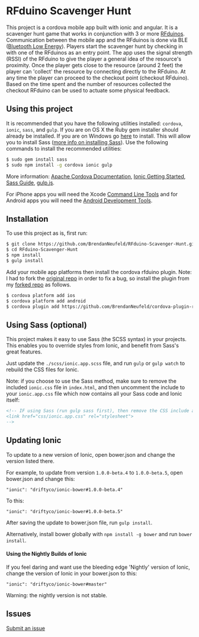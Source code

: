 RFduino Scavenger Hunt
=====================

This project is a cordova mobile app built with ionic and angular. It is a scavenger hunt game that works in conjunction with 3 or more [RFduinos](http://www.rfduino.com/). Communication between the mobile app and the RFduinos is done via BLE ([Bluetooth Low Energy](http://en.wikipedia.org/wiki/Bluetooth_low_energy)). Players start the scavenger hunt by checking in with one of the RFduinos as an entry point. The app uses the signal strength (RSSI) of the RFduino to give the player a general idea of the resource's proximity. Once the player gets close to the resource (around 2 feet) the player can 'collect' the resource by connecting directly to the RFduino. At any time the player can proceed to the checkout point (checkout RFduino). Based on the time spent and the number of resources collected the checkout RFduino can be used to actuate some physical feedback.

## Using this project

It is recommended that you have the following utilities installed: `cordova`, `ionic`, `sass`, and `gulp`. If you are on OS X the Ruby gem installer should already be installed. If you are on Windows go [here](http://www.rubyinstaller.org/) to install. This will allow you to install Sass ([more info on installing Sass](http://sass-lang.com/install)). Use the following commands to install the recommended utilities:
```bash
$ sudo gem install sass
$ sudo npm install -g cordova ionic gulp
```

More information: [Apache Cordova Documentation](http://cordova.apache.org/docs/en/3.5.0/index.html), [Ionic Getting Started](http://ionicframework.com/getting-started), [Sass Guide](http://sass-lang.com/), [gulp.js](http://gulpjs.com/).

For iPhone apps you will need the Xcode [Command Line Tools](http://docwiki.embarcadero.com/RADStudio/XE4/en/Installing_the_Xcode_Command_Line_Tools_on_a_Mac) and for Android apps you will need the [Android Development Tools](http://developer.android.com/sdk/index.html).

## Installation

To use this project as is, first run:

```bash
$ git clone https://github.com/BrendanNeufeld/RFduino-Scavenger-Hunt.git
$ cd RFduino-Scavenger-Hunt
$ npm install
$ gulp install
```

Add your mobile app platforms then install the cordova rfduino plugin. Note: I had to fork the [original repo](https://github.com/don/cordova-plugin-rfduino/tree/master/examples/button) in order to fix a bug, so install the plugin from my [forked repo](https://github.com/BrendanNeufeld/cordova-plugin-rfduino) as follows.

```bash
$ cordova platform add ios
$ cordova platform add android
$ cordova plugin add https://github.com/BrendanNeufeld/cordova-plugin-rfduino.git
```
## Using Sass (optional)

This project makes it easy to use Sass (the SCSS syntax) in your projects. This enables you to override styles from Ionic, and benefit from
Sass's great features.

Just update the `./scss/ionic.app.scss` file, and run `gulp` or `gulp watch` to rebuild the CSS files for Ionic.

Note: if you choose to use the Sass method, make sure to remove the included `ionic.css` file in `index.html`, and then uncomment
the include to your `ionic.app.css` file which now contains all your Sass code and Ionic itself:

```html
<!-- IF using Sass (run gulp sass first), then remove the CSS include above
<link href="css/ionic.app.css" rel="stylesheet">
-->
```

## Updating Ionic

To update to a new version of Ionic, open bower.json and change the version listed there.

For example, to update from version `1.0.0-beta.4` to `1.0.0-beta.5`, open bower.json and change this:

```
"ionic": "driftyco/ionic-bower#1.0.0-beta.4"
```

To this:

```
"ionic": "driftyco/ionic-bower#1.0.0-beta.5"
```

After saving the update to bower.json file, run `gulp install`.

Alternatively, install bower globally with `npm install -g bower` and run `bower install`.

#### Using the Nightly Builds of Ionic

If you feel daring and want use the bleeding edge 'Nightly' version of Ionic, change the version of Ionic in your bower.json to this:

```
"ionic": "driftyco/ionic-bower#master"
```

Warning: the nightly version is not stable.


## Issues
[Submit an issue](https://github.com/BrendanNeufeld/RFduino-Scavenger-Hunt/issues)

